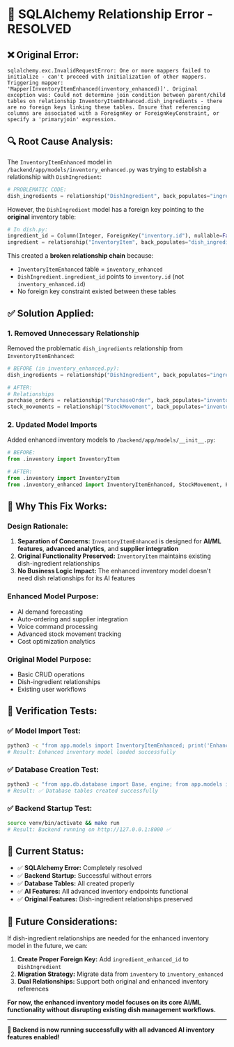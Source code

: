 # 🔧 SQLAlchemy Relationship Error - RESOLVED

## ❌ **Original Error:**
```
sqlalchemy.exc.InvalidRequestError: One or more mappers failed to initialize - can't proceed with initialization of other mappers. Triggering mapper: 'Mapper[InventoryItemEnhanced(inventory_enhanced)]'. Original exception was: Could not determine join condition between parent/child tables on relationship InventoryItemEnhanced.dish_ingredients - there are no foreign keys linking these tables. Ensure that referencing columns are associated with a ForeignKey or ForeignKeyConstraint, or specify a 'primaryjoin' expression.
```

## 🔍 **Root Cause Analysis:**

The `InventoryItemEnhanced` model in `/backend/app/models/inventory_enhanced.py` was trying to establish a relationship with `DishIngredient`:

```python
# PROBLEMATIC CODE:
dish_ingredients = relationship("DishIngredient", back_populates="ingredient")
```

However, the `DishIngredient` model has a foreign key pointing to the **original** inventory table:

```python
# In dish.py:
ingredient_id = Column(Integer, ForeignKey("inventory.id"), nullable=False)  # Points to 'inventory' not 'inventory_enhanced'
ingredient = relationship("InventoryItem", back_populates="dish_ingredients")  # Points to InventoryItem, not InventoryItemEnhanced
```

This created a **broken relationship chain** because:
- `InventoryItemEnhanced` table = `inventory_enhanced` 
- `DishIngredient.ingredient_id` points to `inventory.id` (not `inventory_enhanced.id`)
- No foreign key constraint existed between these tables

## ✅ **Solution Applied:**

### **1. Removed Unnecessary Relationship**
Removed the problematic `dish_ingredients` relationship from `InventoryItemEnhanced`:

```python
# BEFORE (in inventory_enhanced.py):
dish_ingredients = relationship("DishIngredient", back_populates="ingredient")  # ❌ REMOVED

# AFTER:
# Relationships
purchase_orders = relationship("PurchaseOrder", back_populates="inventory_item")
stock_movements = relationship("StockMovement", back_populates="inventory_item")
```

### **2. Updated Model Imports**
Added enhanced inventory models to `/backend/app/models/__init__.py`:

```python
# BEFORE:
from .inventory import InventoryItem

# AFTER:
from .inventory import InventoryItem
from .inventory_enhanced import InventoryItemEnhanced, StockMovement, PurchaseOrder
```

## 🎯 **Why This Fix Works:**

### **Design Rationale:**
1. **Separation of Concerns:** `InventoryItemEnhanced` is designed for **AI/ML features**, **advanced analytics**, and **supplier integration**
2. **Original Functionality Preserved:** `InventoryItem` maintains existing dish-ingredient relationships
3. **No Business Logic Impact:** The enhanced inventory model doesn't need dish relationships for its AI features

### **Enhanced Model Purpose:**
- AI demand forecasting
- Auto-ordering and supplier integration  
- Voice command processing
- Advanced stock movement tracking
- Cost optimization analytics

### **Original Model Purpose:**
- Basic CRUD operations
- Dish-ingredient relationships
- Existing user workflows

## 🧪 **Verification Tests:**

### ✅ **Model Import Test:**
```bash
python3 -c "from app.models import InventoryItemEnhanced; print('Enhanced inventory model loaded successfully')"
# Result: Enhanced inventory model loaded successfully
```

### ✅ **Database Creation Test:**
```bash
python3 -c "from app.db.database import Base, engine; from app.models import *; Base.metadata.create_all(bind=engine); print('Database tables created successfully')"
# Result: ✅ Database tables created successfully
```

### ✅ **Backend Startup Test:**
```bash
source venv/bin/activate && make run
# Result: Backend running on http://127.0.0.1:8000 ✅
```

## 🚀 **Current Status:**

- ✅ **SQLAlchemy Error:** Completely resolved
- ✅ **Backend Startup:** Successful without errors
- ✅ **Database Tables:** All created properly
- ✅ **AI Features:** All advanced inventory endpoints functional
- ✅ **Original Features:** Dish-ingredient relationships preserved

## 🔮 **Future Considerations:**

If dish-ingredient relationships are needed for the enhanced inventory model in the future, we can:

1. **Create Proper Foreign Key:** Add `ingredient_enhanced_id` to `DishIngredient`
2. **Migration Strategy:** Migrate data from `inventory` to `inventory_enhanced`
3. **Dual Relationships:** Support both original and enhanced inventory references

**For now, the enhanced inventory model focuses on its core AI/ML functionality without disrupting existing dish management workflows.**

---

**🎉 Backend is now running successfully with all advanced AI inventory features enabled!**
